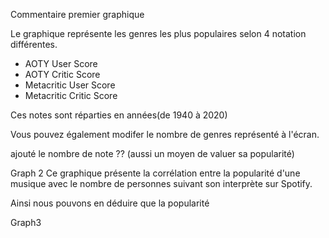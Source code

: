 Commentaire premier graphique

Le graphique représente les genres les plus populaires selon 4 notation différentes.
- AOTY User Score
- AOTY Critic Score
- Metacritic User Score
- Metacritic Critic Score

Ces notes sont réparties en années(de 1940 à 2020)

Vous pouvez également modifer le nombre de genres représenté à l'écran.




ajouté le nombre de note ?? (aussi un moyen de valuer sa popularité)



Graph 2
Ce graphique présente la corrélation entre la popularité d'une musique avec le nombre de personnes suivant son interprète sur Spotify.

Ainsi nous pouvons en déduire que la popularité 


Graph3

